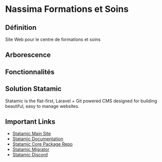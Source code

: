 # Nassima Formations et Soins

## Définition
Site Web pour le centre de formations et soins 

## Arborescence

## Fonctionnalités

## Solution Statamic

Statamic is the flat-first, Laravel + Git powered CMS designed for building beautiful, easy to manage websites.

## Important Links

- [Statamic Main Site](https://statamic.com)
- [Statamic Documentation][docs]
- [Statamic Core Package Repo][cms-repo]
- [Statamic Migrator](https://github.com/statamic/migrator)
- [Statamic Discord][discord]

[docs]: https://statamic.dev/
[discord]: https://statamic.com/discord
[cms-repo]: https://github.com/statamic/cms
